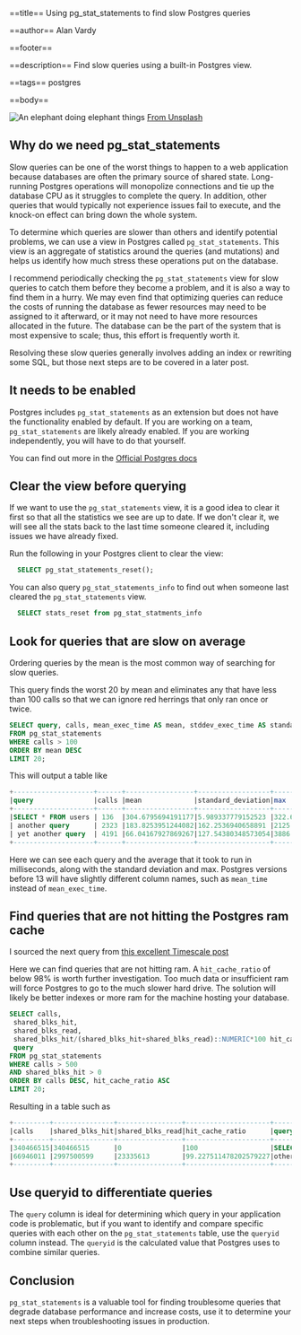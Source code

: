 ==title==
Using pg_stat_statements to find slow Postgres queries

==author==
Alan Vardy

==footer==

==description==
Find slow queries using a built-in Postgres view.

==tags==
postgres

==body==

![An elephant doing elephant things](elephant.jpg "An elephant doing elephant things")
[From Unsplash](https://unsplash.com/photos/OP3ghv27Yto)

## Why do we need pg_stat_statements

Slow queries can be one of the worst things to happen to a web application because databases are often the primary source of shared state. Long-running Postgres operations will monopolize connections and tie up the database CPU as it struggles to complete the query. In addition, other queries that would typically not experience issues fail to execute, and the knock-on effect can bring down the whole system.

To determine which queries are slower than others and identify potential problems, we can use a view in Postgres called `pg_stat_statements`. This view is an aggregate of statistics around the queries (and mutations) and helps us identify how much stress these operations put on the database.

I recommend periodically checking the `pg_stat_statements` view for slow queries to catch them before they become a problem, and it is also a way to find them in a hurry. We may even find that optimizing queries can reduce the costs of running the database as fewer resources may need to be assigned to it afterward, or it may not need to have more resources allocated in the future. The database can be the part of the system that is most expensive to scale; thus, this effort is frequently worth it.

Resolving these slow queries generally involves adding an index or rewriting some SQL, but those next steps are to be covered in a later post.

## It needs to be enabled

Postgres includes `pg_stat_statements` as an extension but does not have the functionality enabled by default. If you are working on a team, `pg_stat_statements` are likely already enabled. If you are working independently, you will have to do that yourself.

You can find out more in the [Official Postgres docs](https://www.postgresql.org/docs/current/pgstatstatements.html)

## Clear the view before querying

If we want to use the `pg_stat_statements` view, it is a good idea to clear it first so that all the statistics we see are up to date. If we don't clear it, we will see all the stats back to the last time someone cleared it, including issues we have already fixed.

Run the following in your Postgres client to clear the view:

```sql
  SELECT pg_stat_statements_reset();  
```

You can also query `pg_stat_statements_info` to find out when someone last cleared the `pg_stat_statements` view.

```sql
  SELECT stats_reset from pg_stat_statments_info
```

## Look for queries that are slow on average

Ordering queries by the mean is the most common way of searching for slow queries.

This query finds the worst 20 by mean and eliminates any that have less than 100 calls so that we can ignore red herrings that only ran once or twice.

```sql
SELECT query, calls, mean_exec_time AS mean, stddev_exec_time AS standard_deviation, max_exec_time AS max
FROM pg_stat_statements
WHERE calls > 100
ORDER BY mean DESC
LIMIT 20;
```

This will output a table like

```sql
+--------------------+------+-----------------+------------------+-----------+
|query               |calls |mean             |standard_deviation|max        |
+--------------------+------+-----------------+------------------+-----------+
|SELECT * FROM users | 136  |304.6795694191177|5.989337779152523 |322.665935 |
| another query      | 2323 |183.8253951244082|162.2536940658891 |2125.271036|
| yet another query  | 4191 |66.04167927869267|127.54380348573054|3886.514188|
+--------------------+------+-----------------+------------------+-----------+
```

Here we can see each query and the average that it took to run in milliseconds, along with the standard deviation and max. Postgres versions before 13 will have slightly different column names, such as `mean_time` instead of `mean_exec_time`.

## Find queries that are not hitting the Postgres ram cache

I sourced the next query from [this excellent Timescale post](https://www.timescale.com/blog/identify-postgresql-performance-bottlenecks-with-pg_stat_statements/)

Here we can find queries that are not hitting ram. A `hit_cache_ratio` of below 98% is worth further investigation. Too much data or insufficient ram will force Postgres to go to the much slower hard drive. The solution will likely be better indexes or more ram for the machine hosting your database.

```sql
SELECT calls,
 shared_blks_hit,
 shared_blks_read,
 shared_blks_hit/(shared_blks_hit+shared_blks_read)::NUMERIC*100 hit_cache_ratio,
 query
FROM pg_stat_statements
WHERE calls > 500
AND shared_blks_hit > 0
ORDER BY calls DESC, hit_cache_ratio ASC
LIMIT 20;
```

Resulting in a table such as

```sql
+---------+---------------+----------------+---------------------+--------------------+
|calls    |shared_blks_hit|shared_blks_read|hit_cache_ratio      |query               |
+---------+---------------+----------------+---------------------+--------------------+
|340466515|340466515      |0               |100                  |SELECT * FROM USERS |
|66946011 |2997500599     |23335613        |99.227511478202579227|other query         |
+---------+---------------+----------------+---------------------+--------------------+
```

## Use queryid to differentiate queries

The `query` column is ideal for determining which query in your application code is problematic, but if you want to identify and compare specific queries with each other on the `pg_stat_statements` table, use the `queryid` column instead. The `queryid` is the calculated value that Postgres uses to combine similar queries.

## Conclusion

`pg_stat_statements` is a valuable tool for finding troublesome queries that degrade database performance and increase costs, use it to determine your next steps when troubleshooting issues in production.
